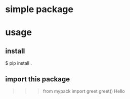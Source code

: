 # simple package

# usage 

## install

$ pip install .

## import this package

>>> from mypack import greet
>>> greet()
Hello
